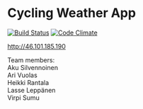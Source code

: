 # Cycling Weather App

[![Build Status](https://travis-ci.org/cwateam/cyclingweatherapp.svg)](https://travis-ci.org/cwateam/cyclingweatherapp)
[![Code Climate](https://codeclimate.com/github/cwateam/cyclingweatherapp.png)](https://codeclimate.com/github/cwateam/cyclingweatherapp)

http://46.101.185.190

Team members:  
Aku Silvennoinen  
Ari Vuolas  
Heikki Rantala  
Lasse Leppänen  
Virpi Sumu  
